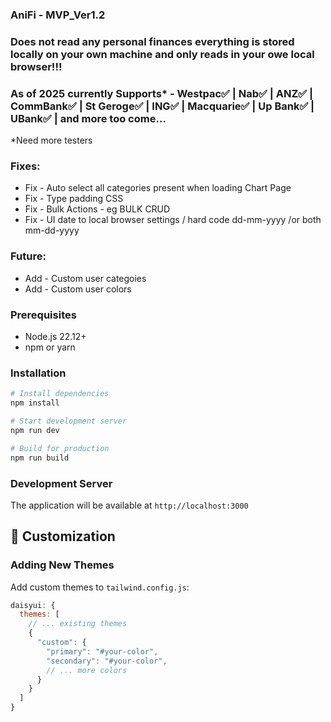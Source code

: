 ### AniFi - MVP_Ver1.2


### Does not read any personal finances everything is stored locally on your own machine and only reads in your owe local browser!!!


### As of 2025 currently Supports* - Westpac✅ | Nab✅ | ANZ✅ | CommBank✅ | St Geroge✅ | ING✅ | Macquarie✅ | Up Bank✅ | UBank✅ | and more too come...
  *Need more testers 

### Fixes:
* Fix - Auto select all categories present when loading Chart Page
* Fix - Type padding CSS 
* Fix - Bulk Actions - eg BULK CRUD
* Fix - UI date to local browser settings / hard code dd-mm-yyyy  /or both mm-dd-yyyy


### Future:
* Add - Custom user categoies 
* Add - Custom user colors



### Prerequisites
- Node.js 22.12+ 
- npm or yarn

### Installation
```bash
# Install dependencies
npm install

# Start development server
npm run dev

# Build for production
npm run build
```

### Development Server
The application will be available at `http://localhost:3000`


## 🔧 Customization

### Adding New Themes
Add custom themes to `tailwind.config.js`:
```javascript
daisyui: {
  themes: [
    // ... existing themes
    {
      "custom": {
        "primary": "#your-color",
        "secondary": "#your-color",
        // ... more colors
      }
    }
  ]
}


